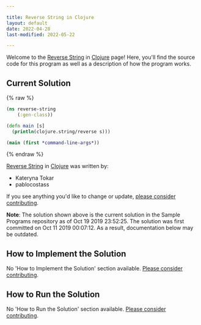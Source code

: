 ```yaml
---

title: Reverse String in Clojure
layout: default
date: 2022-04-28
last-modified: 2022-05-22

---
```


Welcome to the [Reverse String](https://sampleprograms.io/projects/reverse-string) in [Clojure](https://sampleprograms.io/languages/clojure) page! Here, you'll find the source code for this program as well as a description of how the program works.

## Current Solution

{% raw %}

```clojure
(ns reverse-string
	(:gen-class))

(defn main [s]
  (println(clojure.string/reverse s)))

(main (first *command-line-args*))
```

{% endraw %}

[Reverse String](https://sampleprograms.io/projects/reverse-string) in [Clojure](https://sampleprograms.io/languages/clojure) was written by:

- Kateryna Tokar
- pablocostass

If you see anything you'd like to change or update, [please consider contributing](https://github.com/TheRenegadeCoder/sample-programs).

**Note**: The solution shown above is the current solution in the Sample Programs repository as of Oct 19 2019 23:52:25. The solution was first committed on Oct 11 2019 00:07:12. As a result, documentation below may be outdated.

## How to Implement the Solution

No 'How to Implement the Solution' section available. [Please consider contributing](https://github.com/TheRenegadeCoder/sample-programs-website).

## How to Run the Solution

No 'How to Run the Solution' section available. [Please consider contributing](https://github.com/TheRenegadeCoder/sample-programs-website).